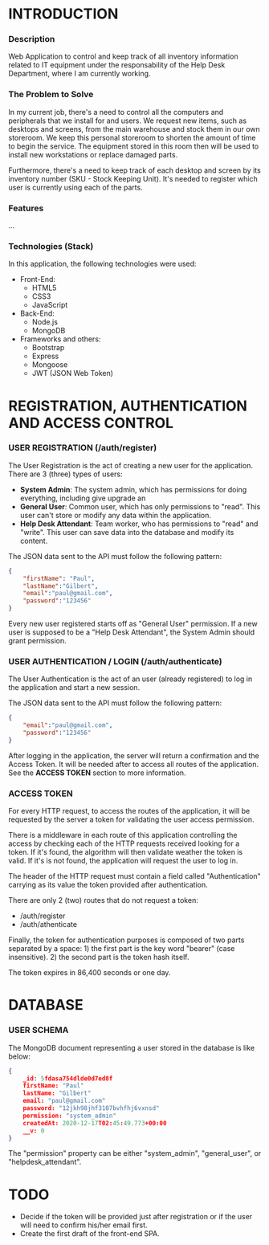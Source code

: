 # INTRODUCTION

### Description
Web Application to control and keep track of all inventory information related to IT equipment under the responsability of the Help Desk Department, where I am currently working.

### The Problem to Solve
In my current job, there's a need to control all the computers and peripherals that we install for and users.
We request new items, such as desktops and screens, from the main warehouse and stock them in our own storeroom. We keep this personal storeroom to shorten the amount of time to begin the service. The equipment stored in this room then will be used to install new workstations or replace damaged parts.

Furthermore, there's a need to keep track of each desktop and screen by its inventory number (SKU - Stock Keeping Unit). It's needed to register which user is currently using each of the parts.

### Features
...

### Technologies (Stack)
In this application, the following technologies were used:
* Front-End:
	* HTML5
	* CSS3
	* JavaScript
* Back-End:
	* Node.js
	* MongoDB
* Frameworks and others:
	* Bootstrap
	* Express
	* Mongoose
	* JWT (JSON Web Token)




# REGISTRATION, AUTHENTICATION AND ACCESS CONTROL

### USER REGISTRATION (/auth/register)
The User Registration is the act of creating a new user for the application. There are 3 (three) types of users:
* **System Admin**: The system admin, which has permissions for doing everything, including give upgrade an
* **General User**: Common user, which has only permissions to "read". This user can't store or modify any data within the application.
* **Help Desk Attendant**: Team worker, who has permissions to "read" and "write". This user can save data into the database and modify its content.

The JSON data sent to the API must follow the following pattern:
```JSON
{
	"firstName": "Paul",
	"lastName":"Gilbert",
	"email":"paul@gmail.com",
	"password":"123456"
}
```
Every new user registered starts off as "General User" permission. If a new user is supposed to be a "Help Desk Attendant", the System Admin should grant permission.


### USER AUTHENTICATION / LOGIN (/auth/authenticate)
The User Authentication is the act of an user (already registered) to log in the application and start a new session.

The JSON data sent to the API must follow the following pattern:
```JSON
{
	"email":"paul@gmail.com",
	"password":"123456"
}
```
After logging in the application, the server will return a confirmation and the Access Token. It will be needed after to access all routes of the application.
See the **ACCESS TOKEN** section to more information.


### ACCESS TOKEN
For every HTTP request, to access the routes of the application, it will be requested by the server a token for validating the user access permission.

There is a middleware in each route of this application controlling the access by checking each of the HTTP requests received looking for a token. If it's found, the algorithm will then validate weather the token is valid. If it's is not found, the application will request the user to log in.

The header of the HTTP request must contain a field called "Authentication" carrying as its value the token provided after authentication.

There are only 2 (two) routes that do not request a token:
* /auth/register
* /auth/athenticate

Finally, the token for authentication purposes is composed of two parts separated by a space: 
     1) the first part is the key word "bearer" (case insensitive).
     2) the second part is the token hash itself.

The token expires in 86,400 seconds or one day.





# DATABASE

### USER SCHEMA
The MongoDB document representing a user stored in the database is like below:
```JSON
{
	_id: 5fdasa754dlde0d7ed8f
	firstName: "Paul"
	lastName: "Gilbert"
	email: "paul@gmail.com"
	password: "12jkh98jhf3107bvhfhj6vxnsd"
	permission: "system_admin"
	createdAt: 2020-12-17T02:45:49.773+00:00
	__v: 0
}
```
The "permission" property can be either "system_admin", "general_user", or "helpdesk_attendant".





# TODO
* Decide if the token will be provided just after registration or if the user will need to confirm his/her email first.
* Create the first draft of the front-end SPA.